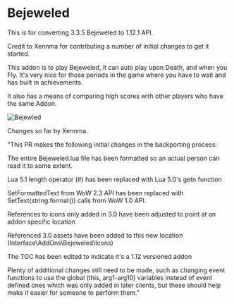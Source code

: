 # Bejeweled
This is for converting 3.3.5 Bejeweled to 1.12.1 API.

Credit to Xennma for contributing a number of initial changes to get it started.

This addon is to play Bejeweled, it can auto play upon Death, and when you Fly. It's very nice for those periods in the game where you have to wait and has built in achievements.

It also has a means of comparing high scores with other players who have the same Addon.

![Bejewled](https://github.com/user-attachments/assets/326d9cb3-b207-433b-b658-359047b0885f)

Changes so far by Xennma.

"This PR makes the following initial changes in the backporting process:

The entire Bejeweled.lua file has been formatted so an actual person can read it to some extent.

Lua 5.1 length operator (#) has been replaced with Lua 5.0's getn function

SetFormattedText from WoW 2.3 API has been replaced with SetText(string.format()) calls from WoW 1.0 API.

References to icons only added in 3.0 have been adjusted to point at an addon specific location

Referenced 3.0 assets have been added to this new location (Interface\AddOns\Bejeweled\Icons\)

The TOC has been edited to indicate it's a 1.12 versioned addon

Plenty of additional changes still need to be made, such as changing event functions to use the global (this, arg1-arg10) variables instead of event defined ones which was only added in later clients, but these should help make it easier for someone to perform them."
